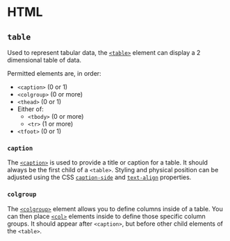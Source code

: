 # HTML

## `table`

Used to represent tabular data, the [`<table>`](https://developer.mozilla.org/en-US/docs/Web/HTML/Element/table) element can display a 2 dimensional table of data.

Permitted elements are, in order:

- `<caption>` (0 or 1)
- `<colgroup>` (0 or more)
- `<thead>` (0 or 1)
- Either of:
  - `<tbody>` (0 or more)
  - `<tr>` (1 or more)
- `<tfoot>` (0 or 1)

### `caption`

The [`<caption>`](https://developer.mozilla.org/en-US/docs/Web/HTML/Element/caption) is used to provide a title or caption for a table. It should always be the first child of a `<table>`. Styling and physical position can be adjusted using the CSS [`caption-side`](https://developer.mozilla.org/en-US/docs/Web/CSS/caption-side) and [`text-align`](https://developer.mozilla.org/en-US/docs/Web/CSS/text-align) properties.

### `colgroup`

The [`<colgroup>`](https://developer.mozilla.org/en-US/docs/Web/HTML/Element/colgroup) element allows you to define columns inside of a table. You can then place [`<col>`](https://developer.mozilla.org/en-US/docs/Web/HTML/Element/col) elements inside to define those specific column groups. It should appear after `<caption>`, but before other child elements of the `<table>`.
